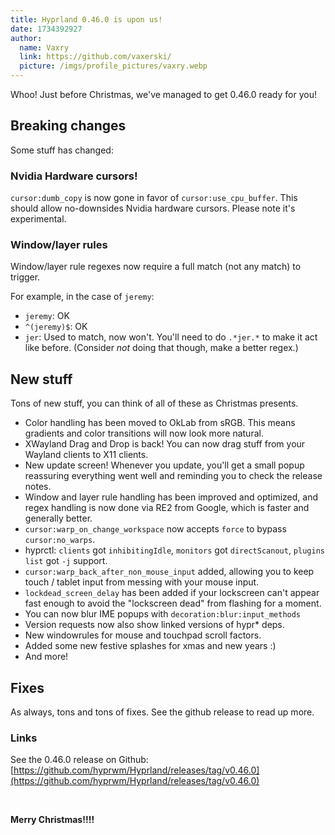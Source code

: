 ```yaml
---
title: Hyprland 0.46.0 is upon us! 
date: 1734392927
author:
  name: Vaxry
  link: https://github.com/vaxerski/
  picture: /imgs/profile_pictures/vaxry.webp
---
```


Whoo! Just before Christmas, we've managed to get 0.46.0 ready for you!

## Breaking changes

Some stuff has changed:

### Nvidia Hardware cursors!

`cursor:dumb_copy` is now gone in favor of `cursor:use_cpu_buffer`. This should allow no-downsides Nvidia hardware cursors. Please note it's experimental.

### Window/layer rules

Window/layer rule regexes now require a full match (not any match) to trigger.

For example, in the case of `jeremy`:
 - `jeremy`: OK
 - `^(jeremy)$`: OK
 - `jer`: Used to match, now won't. You'll need to do `.*jer.*` to make it act like before. (Consider _not_ doing that though, make a better regex.)

## New stuff

Tons of new stuff, you can think of all of these as Christmas presents.
 - Color handling has been moved to OkLab from sRGB. This means gradients and color transitions will now look more natural.
 - XWayland Drag and Drop is back! You can now drag stuff from your Wayland clients to X11 clients.
 - New update screen! Whenever you update, you'll get a small popup reassuring everything went well and reminding you to check the release notes.
 - Window and layer rule handling has been improved and optimized, and regex handling is now done via RE2 from Google, which is faster and generally better.
 - `cursor:warp_on_change_workspace` now accepts `force` to bypass `cursor:no_warps`.
 - hyprctl: `clients` got `inhibitingIdle`, `monitors` got `directScanout`, `plugins list` got `-j` support.
 - `cursor:warp_back_after_non_mouse_input` added, allowing you to keep touch / tablet input from messing with your mouse input.
 - `lockdead_screen_delay` has been added if your lockscreen can't appear fast enough to avoid the "lockscreen dead" from flashing for a moment.
 - You can now blur IME popups with `decoration:blur:input_methods`
 - Version requests now also show linked versions of hypr* deps.
 - New windowrules for mouse and touchpad scroll factors.
 - Added some new festive splashes for xmas and new years :)
 - And more!

## Fixes

As always, tons and tons of fixes. See the github release to read up more.

### Links

See the 0.46.0 release on Github: [https://github.com/hyprwm/Hyprland/releases/tag/v0.46.0](https://github.com/hyprwm/Hyprland/releases/tag/v0.46.0)

<br/>

**Merry Christmas!!!!**
